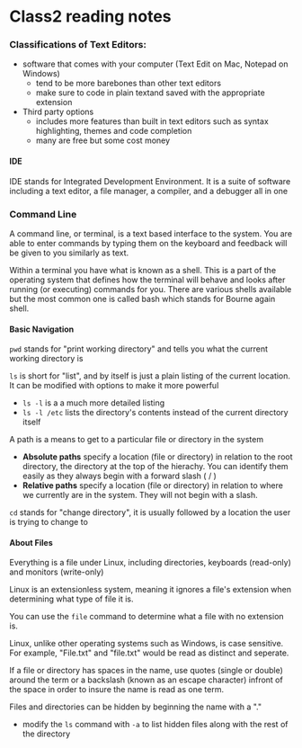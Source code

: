 # Class2 reading notes

### Classifications of Text Editors:

- software that comes with your computer (Text Edit on Mac, Notepad on Windows)
  - tend to be more barebones than other text editors 
  - make sure to code in plain textand saved with the appropriate extension
- Third party options 
  - includes more features than built in text editors such as syntax highlighting, themes and code completion
  - many are free but some cost money

#### IDE

IDE stands for Integrated Development Environment. It is a suite of software including a text editor, a file manager, a compiler, and a debugger all in one

### Command Line

A command line, or terminal, is a text based interface to the system. You are able to enter commands by typing them on the keyboard and feedback will be given to you similarly as text.

Within a terminal you have what is known as a shell. This is a part of the operating system that defines how the terminal will behave and looks after running (or executing) commands for you. There are various shells available but the most common one is called bash which stands for Bourne again shell.

#### Basic Navigation

`pwd` stands for "print working directory" and tells you what the current working directory is

`ls` is short for "list", and by itself is just a plain listing of the current location. It can be modified with options to make it more powerful

- `ls -l` is a a much more detailed listing
- `ls -l /etc` lists the directory's contents instead of the current directory itself

A path is a means to get to a particular file or directory in the system

- **Absolute paths** specify a location (file or directory) in relation to the root directory, the directory at the top of the hierachy. You can identify them easily as they always begin with a forward slash ( / )
- **Relative paths** specify a location (file or directory) in relation to where we currently are in the system. They will not begin with a slash.

`cd` stands for "change directory", it is usually followed by a location the user is trying to change to

#### About Files

Everything is a file under Linux, including directories, keyboards (read-only) and monitors (write-only)

Linux is an extensionless system, meaning it ignores a file's extension when determining what type of file it is.

You can use the `file` command to determine what a file with no extension is.

Linux, unlike other operating systems such as Windows, is case sensitive. For example, "File.txt" and "file.txt" would be read as distinct and seperate.

If a file or directory has spaces in the name, use quotes (single or double) around the term or a backslash (known as an escape character) infront of the space in order to insure the name is read as one term.

Files and directories can be hidden by beginning the name with a "."
- modify the `ls` command with `-a` to list hidden files along with the rest of the directory

